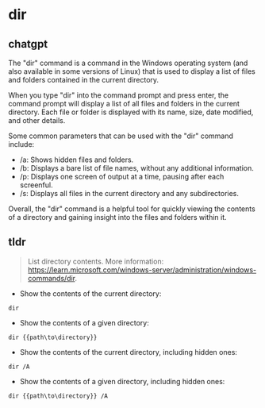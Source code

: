 # dir 
## chatgpt 
The "dir" command is a command in the Windows operating system (and also available in some versions of Linux) that is used to display a list of files and folders contained in the current directory.

When you type "dir" into the command prompt and press enter, the command prompt will display a list of all files and folders in the current directory. Each file or folder is displayed with its name, size, date modified, and other details.

Some common parameters that can be used with the "dir" command include:

- /a: Shows hidden files and folders.
- /b: Displays a bare list of file names, without any additional information.
- /p: Displays one screen of output at a time, pausing after each screenful.
- /s: Displays all files in the current directory and any subdirectories.

Overall, the "dir" command is a helpful tool for quickly viewing the contents of a directory and gaining insight into the files and folders within it. 

## tldr 
 
> List directory contents.
> More information: <https://learn.microsoft.com/windows-server/administration/windows-commands/dir>.

- Show the contents of the current directory:

`dir`

- Show the contents of a given directory:

`dir {{path\to\directory}}`

- Show the contents of the current directory, including hidden ones:

`dir /A`

- Show the contents of a given directory, including hidden ones:

`dir {{path\to\directory}} /A`
